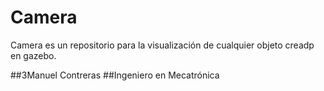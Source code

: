 # Camera

Camera es un repositorio para la visualización de cualquier objeto creadp en gazebo.

##3Manuel Contreras
##Ingeniero en Mecatrónica

